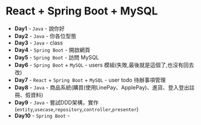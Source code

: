 ﻿# React + Spring Boot + MySQL

- **Day1** - `Java` - 說你好
- **Day2** - `Java` - 你各位型態
- **Day3** - `Java` - class
- **Day4** - `Spring Boot` - 開啟網頁
- **Day5** - `Spring Boot` - 訪問 MySQL
- **Day6** - `Spring Boot` + `MySQL` - users 模組(失敗,最後就是這個了,也沒有回去改)
- **Day7** - `React` + `Spring Boot` + `MySQL` - user todo 待辦事項管理
- **Day8** - `Java` - 商品系統(購買(使用LinePay、ApplePay)、進貨、登入登出註冊、假資料)
- **Day9** - `Java` - 嘗試DDD架構，實作(`entity`,`usecase`,`repository`,`controller`,`presenter`)
- **Day10** - `Spring Boot` - 

